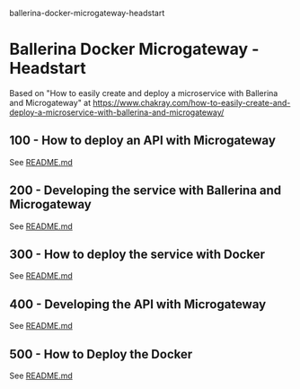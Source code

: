 ballerina-docker-microgateway-headstart
# Ballerina Docker Microgateway - Headstart

Based on "How to easily create and deploy a microservice with Ballerina and Microgateway" at https://www.chakray.com/how-to-easily-create-and-deploy-a-microservice-with-ballerina-and-microgateway/

## 100 - How to deploy an API with Microgateway
See [README.md](./100/README.md)

## 200 - Developing the service with Ballerina and Microgateway
See [README.md](./200/README.md)

## 300 - How to deploy the service with Docker
See [README.md](./300/README.md)

## 400 - Developing the API with Microgateway
See [README.md](./400/README.md)

## 500 - How to Deploy the Docker
See [README.md](./500/README.md)
